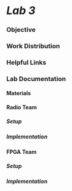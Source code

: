 # __*Lab 3*__

### Objective

### Work Distribution

### Helpful Links

### Lab Documentation

#### Materials

#### Radio Team

##### Setup

##### Implementation

#### FPGA Team

##### Setup

##### Implementation
